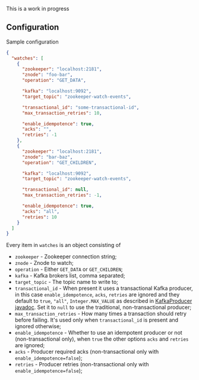 This is a work in progress

## Configuration

Sample configuration

```json
{
  "watches": [
    {
      "zookeeper": "localhost:2181",
      "znode": "foo-bar",
      "operation": "GET_DATA",

      "kafka": "localhost:9092",
      "target_topic": "zookeeper-watch-events",

      "transactional_id": "some-transactional-id",
      "max_transaction_retries": 10,

      "enable_idempotence": true,
      "acks": "",
      "retries": -1
    },
    {
      "zookeeper": "localhost:2181",
      "znode": "bar-baz",
      "operation": "GET_CHILDREN",

      "kafka": "localhost:9092",
      "target_topic": "zookeeper-watch-events",

      "transactional_id": null,
      "max_transaction_retries": -1,

      "enable_idempotence": true,
      "acks": "all",
      "retries": 10
    }
  ]
}
```

Every item in `watches` is an object consisting of

  * `zookeeper` - Zookeeper connection string;
  * `znode` - Znode to watch;
  * `operation` - Either `GET_DATA` or `GET_CHILDREN`;
  * `kafka` - Kafka brokers list, comma separated;
  * `target_topic` - The topic name to write to;
  * `transactional_id` - When present it uses a transactional Kafka producer,
     in this case `enable_idempotence`, `acks`, `retries` are ignored and they
     default to `true`, `"all"`, `Integer.MAX_VALUE` as described in
     [KafkaProducer javadoc](http://kafka.apache.org/22/javadoc/index.html?org/apache/kafka/clients/producer/KafkaProducer.html). Set it to `null` to use the traditional, non-transactional
     producer;
  * `max_transaction_retries` - How many times a transaction should retry before
     failing. It's used only when `transactional_id` is present and ignored
     otherwise;
  * `enable_idempotence` - Whether to use an idempotent producer or not
    (non-transactional only), when `true` the other options `acks` and `retries`
    are ignored;
  * `acks` - Producer required acks (non-transactional only with `enable_idempotence=false`);
  * `retries` - Producer retries (non-transactional only with `enable_idempotence=false`);
